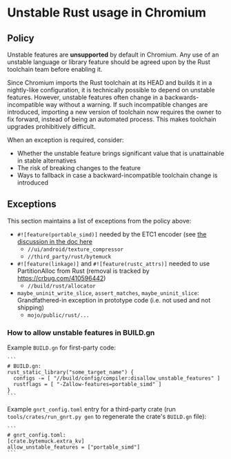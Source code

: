 # Unstable Rust usage in Chromium

## Policy

Unstable features are **unsupported** by default in Chromium. Any use of an
unstable language or library feature should be agreed upon by the Rust toolchain
team before enabling it.

Since Chromium imports the Rust toolchain at its HEAD and builds it in a
nightly-like configuration, it is technically possible to depend on unstable
features. However, unstable features often change in a backwards-incompatible
way without a warning. If such incompatible changes are introduced, importing a
new version of toolchain now requires the owner to fix forward, instead of being
an automated process. This makes toolchain upgrades prohibitively difficult.

When an exception is required, consider:

-   Whether the unstable feature brings significant value that is unattainable
    in stable alternatives
-   The risk of breaking changes to the feature
-   Ways to fallback in case a backward-incompatible toolchain change is
    introduced

## Exceptions

This section maintains a list of exceptions from the policy above:

- `#![feature(portable_simd)]` needed by the ETC1 encoder (see
  [the discussion in the doc here](https://docs.google.com/document/d/1lh9x43gtqXFh5bP1LeYevWj0EcIRgIu0XGahHY08aeY/edit?tab=t.0)
    - `//ui/android/texture_compressor`
    - `//third_party/rust/bytemuck`
- `#![feature(linkage)]` and `#![feature(rustc_attrs)]` needed to use
  PartitionAlloc from Rust (removal is tracked by https://crbug.com/410596442)
    - `//build/rust/allocator`
- `maybe_uninit_write_slice`, `assert_matches`, `maybe_uninit_slice`:
  Grandfathered-in exception in prototype code (i.e. not used and not shipping)
    - `mojo/public/rust/...`

### How to allow unstable features in BUILD.gn

Example `BUILD.gn` for first-party code:

    ```
    # BUILD.gn:
    rust_static_library("some_target_name") {
      configs -= [ "//build/config/compiler:disallow_unstable_features" ]
      rustflags = [ "-Zallow-features=portable_simd" ]
    }
    ```

Example `gnrt_config.toml` entry for a third-party crate
(run `tools/crates/run_gnrt.py gen` to regenerate the crate's `BUILD.gn` file):

    ```
    # gnrt_config.toml:
    [crate.bytemuck.extra_kv]
    allow_unstable_features = ["portable_simd"]
    ```
